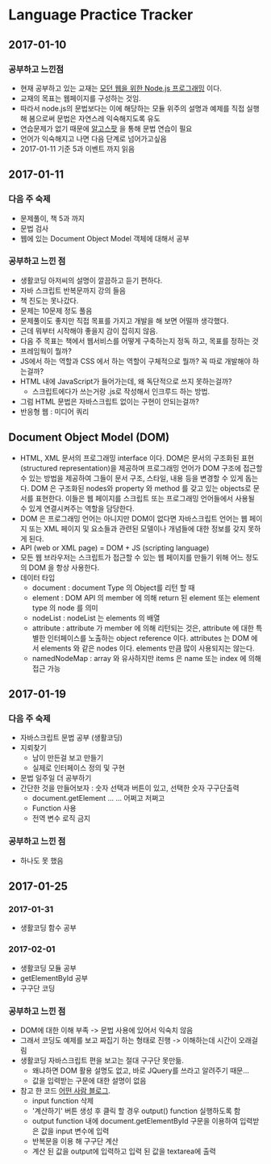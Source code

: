 # Language Practice Tracker


## 2017-01-10
### 공부하고 느낀점
* 현재 공부하고 있는 교재는 [모던 웹을 위한 Node.js 프로그래밍](http://www.hanb.co.kr/book/look.html?isbn=978-89-7914-888-6) 이다.
* 교재의 목표는 웹페이지를 구성하는 것임.
* 따라서 node.js의 문법보다는 이에 해당하는 모듈 위주의 설명과 예제를 직접 실행 해 봄으로써 문법은 자연스레 익숙해지도록 유도
* 연습문제가 없기 때문에 [알고스팟](https://algospot.com/judge/problem/list/) 을 통해 문법 연습이 필요
* 언어가 익숙해지고 나면 다음 단계로 넘어가고싶음
* 2017-01-11 기준 5과 이벤트 까지 읽음

## 2017-01-11
### 다음 주 숙제
* 문제풀이, 책 5과 까지
* 문법 검사
* 웹에 있는 Document Object Model 객체에 대해서 공부

### 공부하고 느낀 점
* 생활코딩 아저씨의 설명이 깔끔하고 듣기 편하다.
* 자바 스크립트 반복문까지 강의 들음
* 책 진도는 못나갔다.
* 문제는 10문제 정도 풀음
* 문제풀이도 좋지만 직접 목표를 가지고 개발을 해 보면 어떨까 생각했다.
* 근데 뭐부터 시작해야 좋을지 감이 잡히지 않음.
* 다음 주 목표는 책에서 웹서비스를 어떻게 구축하는지 정독 하고, 목표를 정하는 것
* 프레임웍이 뭘까?
* JS에서 하는 역할과 CSS 에서 하는 역할이 구체적으로 뭘까? 꼭 따로 개발해야 하는걸까?
* HTML 내에 JavaScript가 들어가는데, 왜 독단적으로 쓰지 못하는걸까?
  * 스크립트에다가 쓰는거랑 .js로 작성해서 인크루드 하는 방법.
* 그럼 HTML 문법은 자바스크립트 없이는 구현이 안되는걸까?
* 반응형 웹 : 미디어 쿼리

## Document Object Model (DOM)
* HTML, XML 문서의 프로그래밍 interface 이다. DOM은 문서의 구조화된 표현(structured representation)을 제공하며 프로그래밍 언어가 DOM 구조에 접근할 수 있는 방법을 제공하여 그들이 문서 구조, 스타일, 내용 등을 변경할 수 있게 돕는다. DOM 은 구조화된 nodes와 property 와 method 를 갖고 있는 objects로 문서를 표현한다. 이들은 웹 페이지를 스크립트 또는 프로그래밍 언어들에서 사용될 수 있게 연결시켜주는 역할을 담당한다.
* DOM 은 프로그래밍 언어는 아니지만 DOM이 없다면 자바스크립트 언어는 웹 페이지 또는 XML 페이지 및 요소들과 관련된 모델이나 개념들에 대한 정보를 갖지 못하게 된다.
* API (web or XML page) = DOM + JS (scripting language)
* 모든 웹 브라우저는 스크립트가 접근할 수 있는 웹 페이지를 만들기 위해 어느 정도의 DOM 을 항상 사용한다.
* 데이터 타입
  * document : document Type 의 Object를 리턴 할 때
  * element : DOM API 의 member 에 의해 return 된 element 또는 element type 의 node 를 의미
  * nodeList : nodeList 는 elements 의 배열
  * attribute : attribute 가 member 에 의해 리턴되는 것은, attribute 에 대한 특별한 인터페이스를 노출하는 object reference 이다. attributes 는 DOM 에서 elements 와 같은 nodes 이다. elements 만큼 많이 사용되지는 않는다.
  * namedNodeMap : array 와 유사하지만 items 은 name 또는 index 에 의해 접근 가능


## 2017-01-19
### 다음 주 숙제
* 자바스크립트 문법 공부 (생활코딩)
* 지뢰찾기
  * 남이 만든걸 보고 만들기
  * 실제로 인터페이스 정의 및 구현
* 문법 일주일 더 공부하기
* 간단한 것을 만들어보자 : 숫자 선택과 버튼이 있고, 선택한 숫자 구구단출력
  * document.getElement ... ... 어쩌고 저쩌고
  * Function 사용
  * 전역 변수 로직 금지

### 공부하고 느낀 점
* 하나도 못 했음

## 2017-01-25
### 2017-01-31
* 생활코딩 함수 공부
### 2017-02-01
* 생활코딩 모듈 공부
* getElementById 공부
* 구구단 코딩

### 공부하고 느낀 점
* DOM에 대한 이해 부족 -> 문법 사용에 있어서 익숙치 않음
* 그래서 코딩도 예제를 보고 짜집기 하는 형태로 진행 -> 이해하는데 시간이 오래걸림
* 생활코딩 자바스크립트 편을 보고는 절대 구구단 못만듦.
  * 왜냐하면 DOM 활용 설명도 없고, 바로 JQuery를 쓰라고 알려주기 때문...
  * 값을 입력받는 구문에 대한 설명이 없음
* 참고 한 코드 [어떤 사람 블로그](http://m.blog.naver.com/jurion/220152758069).
  * input function 삭제
  * '계산하기' 버튼 생성 후 클릭 할 경우 output() function 실행하도록 함
  * output function 내에 document.getElementById 구문을 이용하여 입력받은 값을 input 변수에 입력
  * 반복문을 이용 해 구구단 계산
  * 계산 된 값을 output에 입력하고 입력 된 값을 textarea에 출력
